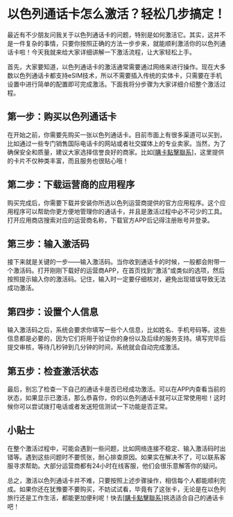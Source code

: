 # 以色列通话卡怎么激活？轻松几步搞定！

最近有不少朋友问我关于以色列通话卡的问题，特别是如何激活它。其实，这并不是一件复杂的事情，只要你按照正确的方法一步步来，就能顺利激活你的以色列通话卡啦！今天我就来给大家详细讲解一下激活流程，让大家轻松上手。

首先，大家要知道，以色列通话卡的激活通常需要通过网络来进行操作。现在大多数以色列通话卡都支持eSIM技术，所以不需要插入传统的实体卡，只需要在手机设置中进行简单的配置即可完成激活。下面我将分步骤为大家详细介绍整个激活过程。

## 第一步：购买以色列通话卡

在开始之前，你需要先购买一张以色列通话卡。目前市面上有很多渠道可以买到，比如通过一些专门销售国际电话卡的网站或者社交媒体上的专业卖家。当然，为了确保安全和质量，建议大家选择信誉良好的商家。比如[[購卡點擊聯系](https://t.me/s/esim1088)]，这里提供的卡片不仅种类丰富，而且服务也很贴心哦！

## 第二步：下载运营商的应用程序

购买完成后，你需要下载并安装你所选以色列运营商提供的官方应用程序。这个应用程序可以帮助你更方便地管理你的通话卡，并且是激活过程中必不可少的工具。打开应用商店搜索对应的运营商名称，下载官方APP后记得注册账号并登录。

## 第三步：输入激活码

接下来就是关键的一步——输入激活码。当你收到通话卡的时候，一般都会附带一个激活码。打开刚刚下载好的运营商APP，在首页找到“激活”或类似的选项，然后按照提示输入你的激活码。记住，输入时一定要仔细核对，避免出现错误导致无法成功激活。

## 第四步：设置个人信息

输入激活码之后，系统会要求你填写一些个人信息，比如姓名、手机号码等。这些信息都是必要的，因为它们将用于验证你的身份以及后续的服务支持。填写完毕后提交审核，等待几秒钟到几分钟的时间，系统就会自动完成激活。

## 第五步：检查激活状态

最后，别忘了检查一下自己的通话卡是否已经成功激活。可以在APP内查看当前的状态，如果显示已激活，那么恭喜你，你的以色列通话卡就可以正常使用啦！这时候你可以尝试拨打电话或者发送短信测试一下功能是否正常。

## 小贴士

在整个激活过程中，可能会遇到一些问题，比如网络连接不稳定、输入激活码时出错等。遇到这些问题时不要慌张，耐心排查原因。如果实在解决不了，可以联系客服寻求帮助。大部分运营商都有24小时在线客服，他们会很乐意解答你的疑问。

总之，激活以色列通话卡并不难，只要按照上述步骤操作，相信每个人都能顺利完成。如果你还在犹豫要不要购买，不妨试试看，毕竟有了这张卡，无论是在以色列旅行还是工作生活，都能更加便利呢！快去[[購卡點擊聯系](https://t.me/s/esim1088)]挑选适合自己的通话卡吧！